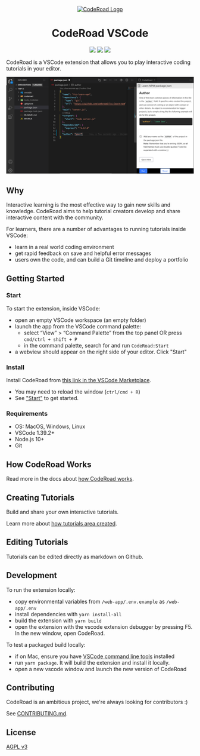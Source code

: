 <p align="center">
  <a href="https://coderoad.github.io/">
    <img alt="CodeRoad Logo" src="https://user-images.githubusercontent.com/9423525/89562564-26b4f780-d7e8-11ea-9eb0-3109b0e55d3b.png" width="100" />
  </a>
</p>
<h1 align="center">
CodeRoad VSCode
</h1>

<p align="center">
  <a href="#" alt="Version"><img src="https://vsmarketplacebadge.apphb.com/version/Coderoad.coderoad.svg" /></a>
  <a href="#" alt="Installs"><img src="https://vsmarketplacebadge.apphb.com/installs/Coderoad.coderoad.svg" /></a>
   <a href="#" alt="Downloads"><img src="https://vsmarketplacebadge.apphb.com/downloads/Coderoad.coderoad.svg" /></a>
</p>

CodeRoad is a VSCode extension that allows you to play interactive coding tutorials in your editor.

![CodeRoad Image](./docs/static/img/tutorial-example.png)

## Why

Interactive learning is the most effective way to gain new skills and knowledge. CodeRoad aims to help tutorial creators develop and share interactive content with the community.

For learners, there are a number of advantages to running tutorials inside VSCode:

- learn in a real world coding environment
- get rapid feedback on save and helpful error messages
- users own the code, and can build a Git timeline and deploy a portfolio

## Getting Started

### Start

To start the extension, inside VSCode:

- open an empty VSCode workspace (an empty folder)
- launch the app from the VSCode command palette:
  - select “View” > “Command Palette” from the top panel OR press `cmd/ctrl + shift + P`
  - in the command palette, search for and run `CodeRoad:Start`
- a webview should appear on the right side of your editor. Click "Start"

### Install

Install CodeRoad from [this link in the VSCode Marketplace](https://marketplace.visualstudio.com/items?itemName=CodeRoad.coderoad).

- You may need to reload the window (`ctrl/cmd + R`)
- See ["Start"](#start) to get started.

### Requirements

- OS: MacOS, Windows, Linux
- VSCode 1.39.2+
- Node.js 10+
- Git

## How CodeRoad Works

Read more in the docs about [how CodeRoad works](https://coderoad.github.io/docs/how-coderoad-works).

## Creating Tutorials

Build and share your own interactive tutorials.

Learn more about [how tutorials area created](https://coderoad.github.io/docs/build-tutorial).

## Editing Tutorials

Tutorials can be edited directly as markdown on Github.

## Development

To run the extension locally:

- copy environmental variables from `/web-app/.env.example` as `/web-app/.env`
- install dependencies with `yarn install-all`
- build the extension with `yarn build`
- open the extension with the vscode extension debugger by pressing F5. In the new window, open CodeRoad.

To test a packaged build locally:

- if on Mac, ensure you have [VSCode command line tools](https://code.visualstudio.com/docs/setup/mac#_launching-from-the-command-line) installed
- run `yarn package`. It will build the extension and install it locally.
- open a new vscode window and launch the new version of CodeRoad

## Contributing

CodeRoad is an ambitious project, we're always looking for contributors :)

See [CONTRIBUTING.md](./CONTRIBUTING.md).

## License

[AGPL v3](./LICENSE.md)
